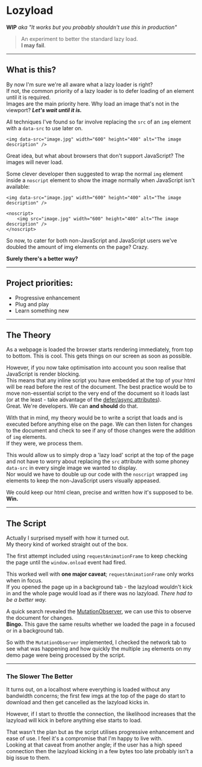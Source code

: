 # Lozyload   
**WIP** *aka "It works but you probably shouldn't use this in production"*

> An experiment to better the standard lazy load.   
**I may fail**.   

---

## What is this?
By now I'm sure we're all aware what a lazy loader is right?   
If not, the common priority of a lazy loader is to defer loading of an element until it is required.   
Images are the main priority here. Why load an image that's not in the viewport? ***Let's wait until it is.***

All techniques I've found so far involve replacing the `src` of an `img` element with a `data-src` to use later on.   

```
<img data-src="image.jpg" width="600" height="400" alt="The image description" />
```   

Great idea, but what about browsers that don't support JavaScript? The images will never load.   

Some clever developer then suggested to wrap the normal `img` element inside a `noscript` element to show the image normally when JavaScript isn't available:


```
<img data-src="image.jpg" width="600" height="400" alt="The image description" />

<noscript>
    <img src="image.jpg" width="600" height="400" alt="The image description" />
</noscript>
```

So now, to cater for both non-JavaScript and JavaScript users we've doubled the amount of img elements on the page? Crazy.   

**Surely there's a better way?**

---

## Project priorities:   
- Progressive enhancement
- Plug and play
- Learn something new

---

## The Theory
As a webpage is loaded the browser starts rendering immediately, from top to bottom. This is cool. This gets things on our screen as soon as possible.   

However, if you now take optimisation into account you soon realise that JavaScript is render blocking.   
This means that any inline script you have embedded at the top of your html will be read before the rest of the document. The best practice would be to move non-essential script to the very end of the document so it loads last (or at the least - take advantage of the [defer/async attributes](https://developer.mozilla.org/en/docs/Web/HTML/Element/script)).   
Great. We're developers. We can **and should** do that.   

With that in mind, my theory would be to write a script that loads and is executed before anything else on the page. We can then listen for changes to the document and check to see if any of those changes were the addition of `img` elements.   
If they were, we process them.

This would allow us to simply drop a 'lazy load' script at the top of the page and not have to worry about replacing the `src` attribute with some phoney `data-src` in every single image we wanted to display.   
Nor would we have to double up our code with the `noscript` wrapped `img` elements to keep the non-JavaScript users visually appeased.   

We could keep our html clean, precise and written how it's supposed to be. **Win.**   

---

## The Script
Actually I surprised myself with how it turned out.   
My theory kind of worked straight out of the box.   

The first attempt included using `requestAnimationFrame` to keep checking the page until the `window.onload` event had fired.   

This worked well with **one major caveat**; `requestAnimationFrame` only works when in focus.   
If you opened the page up in a background tab - the lazyload wouldn't kick in and the whole page would load as if there was no lazyload. *There had to be a better way.*

A quick search revealed the [MutationObserver](https://developer.mozilla.org/en/docs/Web/API/MutationObserver), we can use this to observe the document for changes.   
**Bingo.** This gave the same results whether we loaded the page in a focused or in a background tab.

So with the `MutationObserver` implemented, I checked the network tab to see what was happening and how quickly the multiple `img` elements on my demo page were being processed by the script.   

---

### The Slower The Better
It turns out, on a localhost where everything is loaded without any bandwidth concerns; the first few imgs at the top of the page do start to download and then get cancelled as the lazyload kicks in.   

However, if I start to throttle the connection, the likelihood increases that the lazyload will kick in before anything else starts to load.   

That wasn't the plan but as the script utilises progressive enhancement and ease of use. I feel it's a compromise that I'm happy to live with.   
Looking at that caveat from another angle; if the user has a high speed connection then the lazyload kicking in a few bytes too late probably isn't a big issue to them.   
